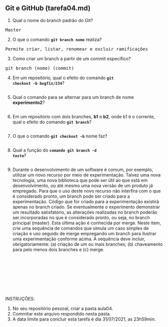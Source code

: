 ## Git e GitHub (tarefa04.md)

1. Qual o nome do branch padrão do Git?
<pre>Master</pre>

2. O que o comando **<code>git branch nome</code>** realiza?
<pre>Permite criar, listar, renomear e excluir ramificações</pre>

3. Como criar um branch a partir de um commit específico?
<pre>git branch (nome) (commit)</pre>

4. Em um repositório, qual o efeito do comando **<code>git checkout -b bugfix/234</code>**?
<pre></pre>

5. Qual o comando para se alternar para um branch de nome **experimento2**?
<pre></pre>

6. Em um repositório com dois branches, **b1** e **b2**, onde b1 é o corrente, qual o efeito do comando **<code>git branch</code>**?
<pre></pre>

7. O que o comando **<code>git checkout -b</code>** nome faz?
<pre></pre>

8. Qual a função do <code>**comando git branch -d teste</code>**?
<pre></pre>

9. Durante o desenvolvimento de um software é comum, por exemplo, utilizar um novo recurso por meio de experimentação. Talvez uma nova tecnologia, uma nova biblioteca que pode ser útil ao que está em desenvolvimento, ou até mesmo uma nova versão de um produto já empregado. Para que o uso deste novo recurso não interfira com o que é considerado pronto, um branch pode ser criado para a experimentação. Código que for criado para a experimentação existirá apenas no branch criado. Se eventualmente o experimento demonstrar um resultado satisfatório, as alterações realizadas no branch poderão ser incorporadas no que é considerado pronto, ou seja, no branch principal (master). Esta última ação é conhecida por merge. Neste item, crie uma sequência de comandos que simula um caso simples de criação e uso seguido de merge empregando um branch para ilustrar uma experimentação conforme acima. A sequência deve incluir, obrigatoriamente: (a) criação de um ou mais branches; (b) chaveamento para pelo menos dois branches e (c) merge.

<pre>







</pre>

INSTRUÇÕES:

1. No seu repositório pessoal, criar a pasta aula04.
2. Commitar este arquivo respondido nesta pasta.
3. A data limite para concluir esta tarefa é dia 31/07/2021, as 23h59min.